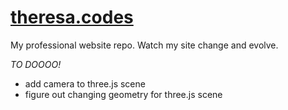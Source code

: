 # [theresa.codes](theresa.codes)

My professional website repo. Watch my site change and evolve.

*TO DOOOO!*
- add camera to three.js scene
- figure out changing geometry for three.js scene
